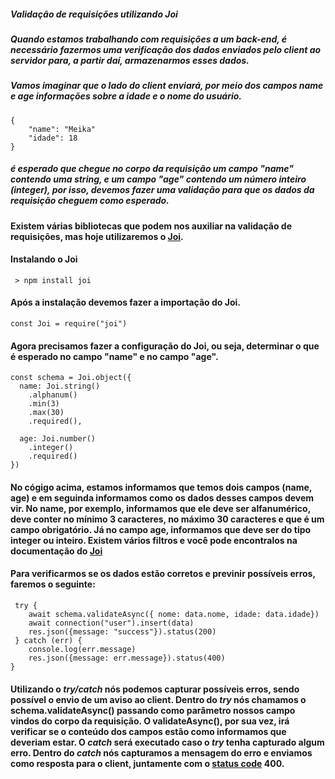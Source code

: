 ##### Validação de requisições utilizando Joi

##### Quando estamos trabalhando com requisições a um back-end, é necessário fazermos uma verificação dos dados enviados pelo client ao servidor para, a partir daí, armazenarmos esses dados.

##### Vamos imaginar que o lado do client enviará, por meio dos campos *name* e *age* informações sobre a idade e o nome do usuário.

    {
        "name": "Meika"
        "idade": 18
    }

##### é esperado que chegue no corpo da requisição um campo "name" contendo uma string, e um campo "age" contendo um número inteiro (integer), por isso, devemos fazer uma validação para que os dados da requisição cheguem como esperado.

#### Existem várias bibliotecas que podem nos auxiliar na validação de requisições, mas hoje utilizaremos o [Joi](https://joi.dev/api/).

#### Instalando o Joi
     
     > npm install joi

#### Após a instalação devemos fazer a importação do Joi.

    const Joi = require("joi")

#### Agora precisamos fazer a configuração do Joi, ou seja, determinar o que é esperado no campo "name" e no campo "age".

    const schema = Joi.object({
      name: Joi.string()
        .alphanum()
        .min(3)
        .max(30)
        .required(),

      age: Joi.number()
        .integer()
        .required()
    })

#### No cógigo acima, estamos informamos que temos dois campos (name, age) e em seguinda informamos como os dados desses campos devem vir. No name, por exemplo, informamos que ele deve ser alfanumérico, deve conter no mínimo 3 caracteres, no máximo 30 caracteres e que é um campo obrigatório. Já no campo age, informamos que deve ser do tipo integer ou inteiro. Existem vários filtros e você pode encontralos na documentação do [Joi](https://joi.dev/api/)

#### Para verificarmos se os dados estão corretos e previnir possíveis erros, faremos o seguinte:

     try {
        await schema.validateAsync({ nome: data.nome, idade: data.idade})
        await connection("user").insert(data)
        res.json({message: "success"}).status(200)
     } catch (err) {
        console.log(err.message)
        res.json({message: err.message}).status(400)
    }

#### Utilizando o *try/catch* nós podemos capturar possíveis erros, sendo possível o envio de um aviso ao client. Dentro do *try* nós chamamos o schema.validateAsync() passando como parâmetro nossos campo vindos do corpo da requisição. O validateAsync(), por sua vez, irá verificar se o conteúdo dos campos estão como informamos que deveriam estar. O *catch* será executado caso o *try* tenha capturado algum erro. Dentro do *catch* nós capturamos a mensagem do erro e enviamos como resposta para o client, juntamente com o [status code](https://developer.mozilla.org/en-US/docs/Web/HTTP/Status) 400.

